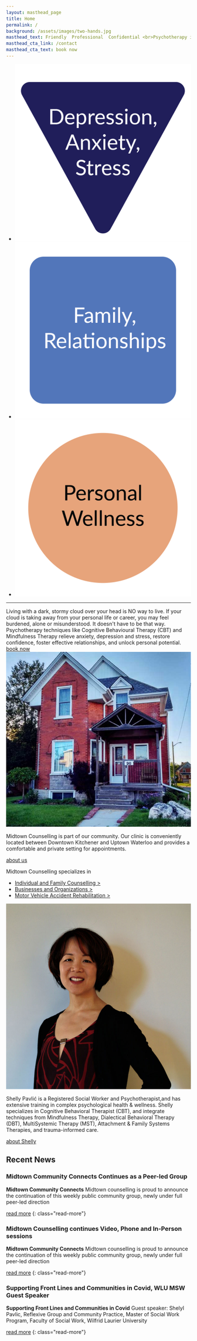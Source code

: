 ```yaml
---
layout: masthead_page
title: Home
permalink: /
background: /assets/images/two-hands.jpg
masthead_text: Friendly  Professional  Confidential <br>Psychotherapy in the Heart of Kitchener-Waterloo
masthead_cta_link: /contact
masthead_cta_text: book now
---
```

<div class="wrapper">
<ul class="features">
    <li><a href="/services/individuals/#stress"><img src="/assets/images/site/homepage-highlights-depression.png" alt="Depression, Anxiety, Stress"></a></li>
    <li><a href="/services/individuals/#relationships"><img src="/assets/images/site/homepage-highlights-family.png" alt="Family, Relationships"></a></li>
    <li><a href="/services/individuals/#wellness"><img src="/assets/images/site/homepage-highlights-wellness.png" alt="Personal Wellness"></a></li>
</ul>

<hr class="content-divider">

<div class="blurb" markdown="1">
Living with a dark, stormy cloud over your head is NO way to live. If your cloud is taking away from your personal life or career, you may feel burdened, alone or misunderstood. It doesn't have to be that way. Psychotherapy techniques like Cognitive Behavioural Therapy (CBT) and Mindfulness Therapy relieve anxiety, depression and stress, restore confidence, foster effective relationships, and unlock personal potential.

<div class="blurb-link"><a class="link-button" href="/contact">book now</a></div>
</div>
</div>

<div class="callout">
<div class="wrapper callout-content">
<div class="call-image-left">
<img src="/assets/images/house-front.jpg" title="the clinic" alt="a picture of a brick house, the Midtown Counselling clinic.">
</div>
<div class="callout-text-right" markdown="1">

Midtown Counselling is part of our community. Our clinic is conveniently located between Downtown Kitchener and Uptown Waterloo and provides a comfortable and private setting for appointments.

<div class="callout-link"><a href="/about" class="link-button inverted">about us</a></div>

</div>
</div>
</div>


<div class="wrapper blurb" style="max-width: 500px;" markdown="1">

Midtown Counselling specializes in
- [Individual and Family Counselling >](/services/individuals)
- [Businesses and Organizations >](/services/businesses)
- [Motor Vehicle Accident Rehabilitation >](/services/mva)

</div>


<div class="callout">
<div class="wrapper callout-content">
<div class="call-image-left">
<img src="/assets/images/shelly-1.jpg" title="the clinic" alt="a picture of a brick house, the Midtown Counselling clinic.">
</div>
<div class="callout-text-right" markdown="1">

Shelly Pavlić is a Registered Social Worker and Psychotherapist,and has extensive training in complex psychological health & wellness. Shelly specializes in Cognitive Behavioral Therapist (CBT), and integrate techniques from Mindfulness Therapy, Dialectical Behavioral Therapy (DBT), MultiSystemic Therapy (MST), Attachment & Family Systems Therapies, and trauma-informed care.

<div class="callout-link"><a href="/about/#shelly" class="link-button inverted">about Shelly</a></div>

</div>
</div>
</div>



<div class="recent-news wrapper">
<h2>Recent News</h2>
<div class="news-items">

<div class="news-item">
<h3>Midtown Community Connects Continues as a Peer-led Group</h3>
<div class="content" markdown="1">

**Midtown Community Connects** Midtown counselling is proud to announce the continuation of this weekly public community group, newly under full peer-led direction

[read more](/news/event/2020/12/01/Midtown-Community-Connects-peer-led.html)
{: class="read-more"}

</div>
</div>


<div class="news-item">
<h3>Midtown Counselling continues Video, Phone and In-Person sessions</h3>
<div class="content" markdown="1">

**Midtown Community Connects** Midtown counselling is proud to announce the continuation of this weekly public community group, newly under full peer-led direction

[read more](/news/event/2020/11/30/Continues-Video.html)
{: class="read-more"}

</div>
</div>


<div class="news-item">
<h3>Supporting Front Lines and Communities in Covid, WLU MSW Guest Speaker</h3>
<div class="content" markdown="1">

**Supporting Front Lines and Communities in Covid** Guest speaker: Shelyl Pavlic, Reflexive Group and Community Practice, Master of Social Work Program, Faculty of Social Work, Wilfrid Laurier University

[read more](/news/event/2020/10/22/Supporting-Front-Lines.html)
{: class="read-more"}

</div>
</div>



</div>
</div>